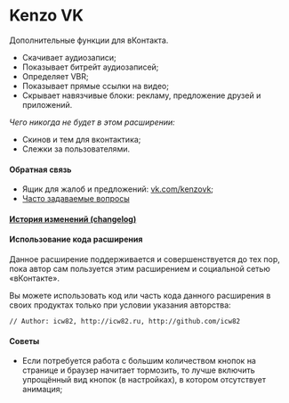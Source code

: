Kenzo VK
==========================
Дополнительные функции для вКонтакта.

* Скачивает аудиозаписи;
* Показывает битрейт аудиозаписей;
* Определяет VBR;
* Показывает прямые ссылки на видео;
* Скрывает навязчивые блоки: рекламу, предложение друзей и приложений.

<!--

* Имеется страница настроек, где можно отрегулировать практически любой функционал расширения.

##### Общее для Audio и Video
* Скачивание аудио и видеозаписей:
  * По нажатию на кнопку начинается скачивание стандартным загрузчиком браузера;
  * Через контекстное меню можно взаимодействовать с прямой ссылкой на аудио- или
    видеозапись. Для этого нужно нажать на кнопку с битрейтом (или форматом) правой кнопкой
    мыши и выбрать соответствующую команду (например, «Копировать адрес ссылки» или «сохранять
    ссылку как…»;
  * на кнопках работает drag'n'drop, можно скачивать, перетаскивая ссылку в нужное место;
* Процесс скачивания индицируется встроенным в кнопку прогресс-баром;
* Скачивание можно отменить, повторно нажав на кнопку.
* Кнопки анимированы;
* Можно включить упрощённый вид кнопок, если браузер тормозит при большом количестве кнопок
  на странице;
* Cимволы `\`, `/`, `*`, `?`, `<`,
  `>`, `:`, `~`, и `|` в названиях файлов заменяются на пробелы. Пробелы, в свою очередь,
  если они расположены друг за другом, сокращаются до одного. Также удаляются пробелы в начале
  и конце названия, а также перед расширением файла;
* Из названий сохраняемых файлов удаляются квадратные и фигурные скобки вместе
  с содержимым.

##### Audio (аудио)
* На кнопке отображается битрейт аудиозаписи;
* Если аудиозапись имеет переменный битрейт, на кнопке будет написано «VBR»;
* Информация об аудиозаписях кэшируется, что ускоряет дальшейшую работу с ними;
* Если аудиозапись не доступна (например, удалена по просьбе правообладателя),
  на кнопке будет написано «×_×».
* В настройках можно выбрать разделитель (тире `—`, среднее тире `–` или дефис `-`) в названии
  скачиваемой аудиозаписи;
* Сокращена максимальная длина имени автора в аудиозаписи, теперь она занимает примерно
  половину строки и не мешает чтению названия;

##### Video (видео)
* На кнопке отображается формат видеозаписи;
* Отредактирована оригинальная вёрстка видеозаписи. Теперь длинные названия не обрезаются,
  а переносятся на следующую строку. Увеличены отступы.
* В названии скачиваемого файла перед расширением пишется формат. _Например: Название
  ролика.720.mp4_

##### Scrobbler (Скробблер)
* аудиозаписи длительностью менее 30 секунд не скробблятся;
* скробблинг происходит по внутреннему таймеру, а не по таймеру плеера. То есть перемотка,
  пауза и переключения треков не влияют на учёт времени воспроизведения — если начать слушать
  сначала, прослушать 10 секунд, перемотать в середину и прослушать ещё 10, то внутренний таймер
  насчитает 20 секунд;
* Если аудиозапись не активна более 5-ти минут (стоит на паузе или играет другая запись),
  внутренний таймер обнуляется и отсчёт начнётся снова;
* Если перемотать заскроббленую аудиозапись назад на 1 и более секунд, то скробблинг начнётся снова;
* Учитывается зацикливание одной аудиозаписи и каждая итерация будет заскробблена.

##### Trash (мусор)
Несчадно выпиливаются:
* реклама в сайдбаре слева;
* рекламные блоки между постами;
* блок с предложениями друзей;
* блок «Популярные сообщества»;
* «продвигаемые посты» в новостной ленте
* Заполненность профиля
* большая кнопка ♥ на изображениях
* репосты пользователей и групп (выключено по умолчанию)

-->

*Чего никогда не будет в этом расширении:*

* Скинов и тем для вконтактика;
* Слежки за пользователями.

#### Обратная связь
* Ящик для жалоб и предложений: [vk.com/kenzovk](http://vk.com/kenzovk);
* [Часто задаваемые вопросы](docs/faq.md)

#### [История изменений (changelog)](docs/CHANGELOG.md)

#### Использование кода расширения
Данное расширение поддерживается и совершенствуется до тех пор,
пока автор сам пользуется этим расширением и социальной сетью «вКонтакте».

Вы можете использовать код или часть кода данного расширения
в своих продуктах только при условии указания авторства:
```
// Author: icw82, http://icw82.ru, http://github.com/icw82
```
<!-- Спасибо, что не пидарасы. -->

#### Советы
* Если потребуется работа с большим количеством кнопок на странице и браузер начитает тормозить, то лучше включить упрощённый вид кнопок (в настройках), в котором отсутствует анимация;
